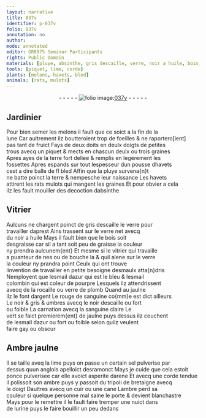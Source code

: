 ```yaml
---
layout: narrative
title: 037v
identifier: p-037v
folio: 037v
annotation: no
author:
mode: annotated
editor: GR8975 Seminar Participants
rights: Public Domain
materials: [pluye, absinthe, gris descaille, verre, noir a huile, bois, esmaulx, esmail dazur, esmail colombin, rocaille, verre de plomb, argent, sanguine, noir descaille, sanguine claire, Ambre jaulne, sel, ponce, arene, ambre, tripoli de bretaigne, cuir, cane, urine]
tools: [piquet, lime, corde]
plants: [melons, havets, bled]
animals: [rats, mulots]
---
```


<div class="folio" align="center">- - - - - <a href="http://gallica.bnf.fr/ark:/12148/btv1b10500001g/f80.image" target="_blank"><img src="https://cu-mkp.github.io/2017-workshop-edition/assets/photo-icon.png" alt="folio image: " style="display:inline-block; margin-bottom:-3px;"/>037v</a> - - - - - </div>  
  

## <span class="pro">Jardinier</span>

 
 Pour bien semer les <span class="pa">melons</span> il fault que ce soict a la <span class="tmp">fin de la<br/> lune</span> Car aultrement ilz boutteroient trop de foeilles & ne raportero[ient]<br/> pas tant de fruict Fays de <span class="ms">deux <span class="bp">doits</span> en deulx <span class="bp">doigts</span></span> de petites<br/> trous avecq un <span class="tl">piquet</span> & mects en chascun deulx ou trois graines<br/> Apres ayes de la terre fort deliee & remplis en legerement les<br/> fossettes Apres espands sur tout lespesseur dun pousse d<span class="pa">havets</span><br/> cest a dire balle de fl <span class="pa">bled</span> Affin que la <span class="m">pluye</span> survena{n}t<br/> ne batte poinct la terre & nempesche leur naissance Les <span class="pa">havets</span><br/> attirent les <span class="al">rats</span> <span class="al">mulots</span> qui mangent les graines Et pour obvier a cela<br/> ilz les fault mouiller des decoction d<span class="m">absinthe</span> 
 
 
  

## <span class="pro">Vitrier</span>

 
 Aulcuns ne chargent poinct de <span class="m">gris descaille</span> le <span class="m">verre</span> pour<br/> travailler daprest Ains trassent sur le <span class="m">verre</span> net avecq<br/> du <span class="m">noir a huile</span> Mays il fault bien que le <span class="m">bois</span> soit<br/> desgraisse car sil a tant soit peu de graisse la couleur<br/> ny prendra aulcunem{ent} Et mesme si le <span class="pro">vitrier</span> qui travaille<br/> a puanteur de <span class="bp">nes</span> ou de <span class="bp">bouche</span> la & quil alene sur le <span class="m">verre</span><br/> la couleur ny prandra point Ceulx qui ont trouve<br/> linvention de travailler en petite besoigne d<span class="m">esmaulx</span> atta{n}dris<br/> Nemployent que l<span class="m">esmail dazur</span> qui est le bleu & l<span class="m">esmail<br/> colombin</span> qui est coleur de pourpre Lesquels ilz attendrissent<br/> avecq de la <span class="m">rocaille</span> ou <span class="m">verre de plomb</span> Quand au jaulne<br/> ilz le font d<span class="m">argent</span> Le rouge de <span class="m">sanguine</span> co{mm}e est dict ailleurs<br/> Le noir & gris & umbres avecq le <span class="m">noir descaille</span> ou fort<br/> ou foible La carnation avecq la <span class="m">sanguine claire</span> Le<br/> vert se faict premierem{ent} de jaulne puys dessus ilz couchent<br/> de l<span class="m">esmail dazur</span> ou fort ou foible selon quilz veulent<br/> faire gay ou obscur 
 
 
  

## <span class="m">Ambre jaulne</span>

 
 Il se taille aveq la <span class="tl">lime</span> puys on passe un certain <span class="m">sel</span> pulverise par<br/> dessus quun <span class="pl">anglois</span> apelloict desramonct Mays je cuide que cela estoit<br/> <span class="m">ponce</span> pulverisee car elle avoict asperite d<span class="m">arene</span> Et avecq une <span class="tl">corde</span> tendue<br/> il polissoit son <span class="m">ambre</span> puys y passoit du <span class="m">tripoli de <span class="pl">bretaigne</span></span> avecq<br/> le <span class="bp">doigt</span> Daultres avecq un <span class="m">cuir</span> ou une <span class="m">cane</span> L<span class="m">ambre</span> perd sa<br/> couleur si quelque personne mal saine le porte & devient blanchastre<br/> Mays pour le remettre il le fault faire tremper <span class="ms">une nuict</span> dans<br/> de l<span class="m">urine</span> puys le faire bouillir un peu dedans 
 

